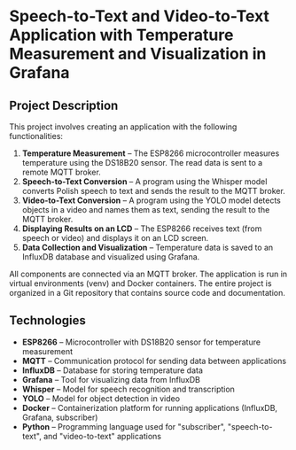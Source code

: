 # Speech-to-Text and Video-to-Text Application with Temperature Measurement and Visualization in Grafana

## Project Description

This project involves creating an application with the following functionalities:
1. **Temperature Measurement** – The ESP8266 microcontroller measures temperature using the DS18B20 sensor. The read data is sent to a remote MQTT broker.
2. **Speech-to-Text Conversion** – A program using the Whisper model converts Polish speech to text and sends the result to the MQTT broker.
3. **Video-to-Text Conversion** – A program using the YOLO model detects objects in a video and names them as text, sending the result to the MQTT broker.
4. **Displaying Results on an LCD** – The ESP8266 receives text (from speech or video) and displays it on an LCD screen.
5. **Data Collection and Visualization** – Temperature data is saved to an InfluxDB database and visualized using Grafana.

All components are connected via an MQTT broker. The application is run in virtual environments (venv) and Docker containers. The entire project is organized in a Git repository that contains source code and documentation.

## Technologies

- **ESP8266** – Microcontroller with DS18B20 sensor for temperature measurement
- **MQTT** – Communication protocol for sending data between applications
- **InfluxDB** – Database for storing temperature data
- **Grafana** – Tool for visualizing data from InfluxDB
- **Whisper** – Model for speech recognition and transcription
- **YOLO** – Model for object detection in video
- **Docker** – Containerization platform for running applications (InfluxDB, Grafana, subscriber)
- **Python** – Programming language used for "subscriber", "speech-to-text", and "video-to-text" applications


